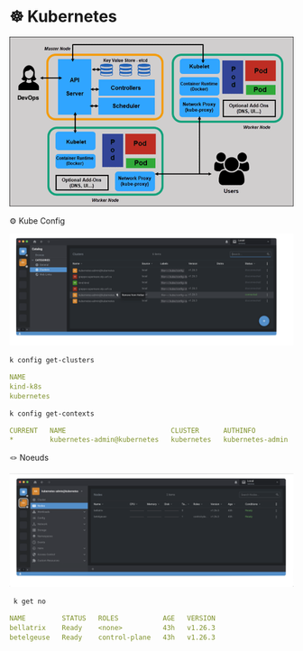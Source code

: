 # :wheel_of_dharma: Kubernetes

![image](images/full-kubernetes-model-architecture.png)


:gear: Kube Config

<img src=images/Lens_Config.png width='' height='' > </img>

```
k config get-clusters
```
```yaml
NAME
kind-k8s
kubernetes
```

```
k config get-contexts
```
```yaml
CURRENT   NAME                          CLUSTER      AUTHINFO           NAMESPACE
*         kubernetes-admin@kubernetes   kubernetes   kubernetes-admin   
```



:knot: Noeuds

<img src=images/Lens_Nodes.png width='' height='' > </img>

```
 k get no
```
```yaml
NAME         STATUS   ROLES           AGE   VERSION
bellatrix    Ready    <none>          43h   v1.26.3
betelgeuse   Ready    control-plane   43h   v1.26.3
```
